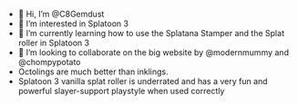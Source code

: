 - 👋 Hi, I’m @C8Gemdust
- 👀 I’m interested in Splatoon 3
- 🌱 I’m currently learning how to use the Splatana Stamper and the Splat roller in Splatoon 3
- 💞️ I’m looking to collaborate on the big website by @modernmummy and @chompypotato
- Octolings are much better than inklings.
- Splatoon 3 vanilla splat roller is underrated and has a very fun and powerful slayer-support playstyle when used correctly
  


<!---
C8Gemdust/C8Gemdust is a ✨ special ✨ repository because its `README.md` (this file) appears on your GitHub profile.
You can click the Preview link to take a look at your changes.
--->
